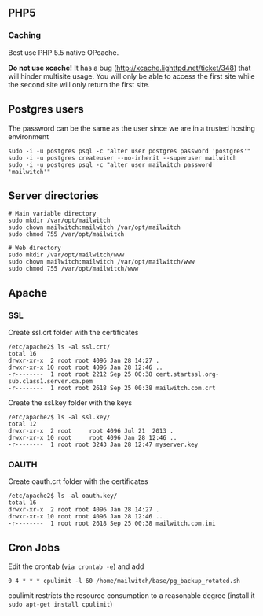 ## PHP5 ##
### Caching ###
Best use PHP 5.5 native OPcache.

**Do not use xcache!** It has a bug (http://xcache.lighttpd.net/ticket/348) that will hinder multisite usage. You will only be able to access the first site while the second site will only return the first site.
## Postgres users ##
The password can be the same as the user since we are in a trusted hosting environment
```
sudo -i -u postgres psql -c "alter user postgres password 'postgres'"
sudo -i -u postgres createuser --no-inherit --superuser mailwitch
sudo -i -u postgres psql -c "alter user mailwitch password 'mailwitch'"
```

## Server directories ##
```
# Main variable directory
sudo mkdir /var/opt/mailwitch
sudo chown mailwitch:mailwitch /var/opt/mailwitch
sudo chmod 755 /var/opt/mailwitch

# Web directory
sudo mkdir /var/opt/mailwitch/www
sudo chown mailwitch:mailwitch /var/opt/mailwitch/www
sudo chmod 755 /var/opt/mailwitch/www
```

## Apache ##
### SSL ###
Create ssl.crt folder with the certificates
```
/etc/apache2$ ls -al ssl.crt/
total 16
drwxr-xr-x  2 root root 4096 Jan 28 14:27 .
drwxr-xr-x 10 root root 4096 Jan 28 12:46 ..
-r--------  1 root root 2212 Sep 25 00:38 cert.startssl.org-sub.class1.server.ca.pem
-r--------  1 root root 2618 Sep 25 00:38 mailwitch.com.crt
```
Create the ssl.key folder with the keys
```
/etc/apache2$ ls -al ssl.key/
total 12
drwxr-xr-x  2 root     root 4096 Jul 21  2013 .
drwxr-xr-x 10 root     root 4096 Jan 28 12:46 ..
-r--------  1 root root 3243 Jan 28 12:47 myserver.key
```
### OAUTH ###
Create oauth.crt folder with the certificates
```
/etc/apache2$ ls -al oauth.key/
total 16
drwxr-xr-x  2 root root 4096 Jan 28 14:27 .
drwxr-xr-x 10 root root 4096 Jan 28 12:46 ..
-r--------  1 root root 2618 Sep 25 00:38 mailwitch.com.ini
```
## Cron Jobs ##
Edit the crontab (``via crontab -e``) and add 
```
0 4 * * * cpulimit -l 60 /home/mailwitch/base/pg_backup_rotated.sh
```

cpulimit restricts the resource consumption to a reasonable degree (install it ``sudo apt-get install cpulimit``)

